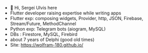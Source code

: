 - 👋 Hi, Sergei Ulvis here
- Flutter developer raising expertise while writing apps 
- Flutter exp: composing widgets, Provider, http, JSON, Firebase, Stream/Future, MethodChannel
- Python exp: Telegram bots (aiogram, MySQL)
- DBs : Firestore, MySQL, Firebird
- about 7 years of Delphi (good old times)
- Site: https://wolfram-180.github.io/
